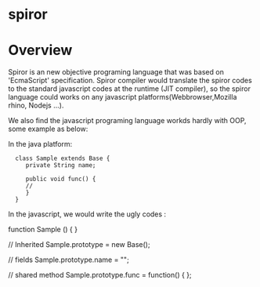 spiror
======

Overview 
======

   Spiror is an new objective programing language that was based on 'EcmaScript' specification. Spiror compiler would 
translate the spiror codes to the standard javascript codes at the runtime (JIT compiler), so the spiror language could
works on any javascript platforms(Webbrowser,Mozilla rhino, Nodejs ...).

   We also find the javascript programing language workds hardly with OOP,  some example as below:
   
   In the java platform:
   
      class Sample extends Base {
         private String name;
      
         public void func() {
         //
         }
      }
   
   
   In the javascript, we would write the ugly codes :
   
   function Sample () {
   }
   
   // Inherited
   Sample.prototype = new Base();
   
   // fields
   Sample.prototype.name = "";
   
   // shared method
   Sample.prototype.func = function() {
   };
    
  
  
